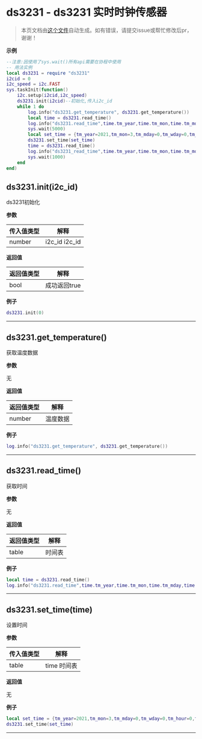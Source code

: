 # ds3231 - ds3231 实时时钟传感器

> 本页文档由[这个文件](https://gitee.com/openLuat/LuatOS/tree/master/luat/../script/libs/ds3231/ds3231.lua)自动生成。如有错误，请提交issue或帮忙修改后pr，谢谢！


**示例**

```lua
--注意:因使用了sys.wait()所有api需要在协程中使用
-- 用法实例
local ds3231 = require "ds3231"
i2cid = 0
i2c_speed = i2c.FAST
sys.taskInit(function()
    i2c.setup(i2cid,i2c_speed)
    ds3231.init(i2cid)--初始化,传入i2c_id
    while 1 do
        log.info("ds3231.get_temperature", ds3231.get_temperature())
        local time = ds3231.read_time()
        log.info("ds3231.read_time",time.tm_year,time.tm_mon,time.tm_mday,time.tm_hour,time.tm_min,time.tm_sec)
        sys.wait(5000)
        local set_time = {tm_year=2021,tm_mon=3,tm_mday=0,tm_wday=0,tm_hour=0,tm_min=0,tm_sec=0}
        ds3231.set_time(set_time)
        time = ds3231.read_time()
        log.info("ds3231_read_time",time.tm_year,time.tm_mon,time.tm_mday,time.tm_hour,time.tm_min,time.tm_sec)
        sys.wait(1000)
    end
end)

```

## ds3231.init(i2c_id)

ds3231初始化

**参数**

|传入值类型|解释|
|-|-|
|number|i2c_id i2c_id|

**返回值**

|返回值类型|解释|
|-|-|
|bool|成功返回true|

**例子**

```lua
ds3231.init(0)

```

---

## ds3231.get_temperature()

获取温度数据

**参数**

无

**返回值**

|返回值类型|解释|
|-|-|
|number|温度数据|

**例子**

```lua
log.info("ds3231.get_temperature", ds3231.get_temperature())

```

---

## ds3231.read_time()

获取时间

**参数**

无

**返回值**

|返回值类型|解释|
|-|-|
|table|时间表|

**例子**

```lua
local time = ds3231.read_time()
log.info("ds3231.read_time",time.tm_year,time.tm_mon,time.tm_mday,time.tm_hour,time.tm_min,time.tm_sec)

```

---

## ds3231.set_time(time)

设置时间

**参数**

|传入值类型|解释|
|-|-|
|table|time 时间表|

**返回值**

无

**例子**

```lua
local set_time = {tm_year=2021,tm_mon=3,tm_mday=0,tm_wday=0,tm_hour=0,tm_min=0,tm_sec=0}
ds3231.set_time(set_time)

```

---

